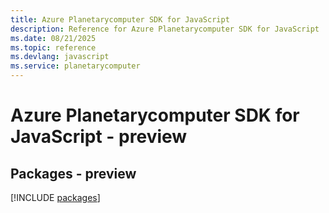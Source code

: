 ```yaml
---
title: Azure Planetarycomputer SDK for JavaScript
description: Reference for Azure Planetarycomputer SDK for JavaScript
ms.date: 08/21/2025
ms.topic: reference
ms.devlang: javascript
ms.service: planetarycomputer
---
```

# Azure Planetarycomputer SDK for JavaScript - preview
## Packages - preview
[!INCLUDE [packages](planetarycomputer-index.md)]